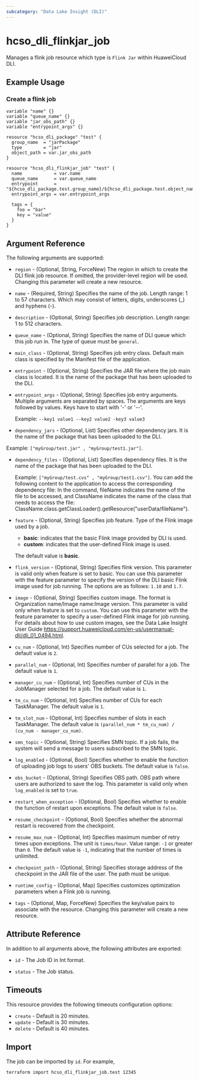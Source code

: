 ```yaml
---
subcategory: "Data Lake Insight (DLI)"
---
```


# hcso_dli_flinkjar_job

Manages a flink job resource which type is `Flink Jar` within HuaweiCloud DLI.

## Example Usage

### Create a flink job

```hcl
variable "name" {}
variable "queue_name" {}
variable "jar_obs_path" {}
variable "entrypoint_args" {}

resource "hcso_dli_package" "test" {
  group_name  = "jarPackage"
  type        = "jar"
  object_path = var.jar_obs_path
}

resource "hcso_dli_flinkjar_job" "test" {
  name            = var.name
  queue_name      = var.queue_name
  entrypoint      = "${hcso_dli_package.test.group_name}/${hcso_dli_package.test.object_name}"
  entrypoint_args = var.entrypoint_args

  tags = {
    foo = "bar"
    key = "value"
  }
}

```

## Argument Reference

The following arguments are supported:

* `region` - (Optional, String, ForceNew) The region in which to create the DLI flink job resource. If omitted, the
  provider-level region will be used. Changing this parameter will create a new resource.

* `name` - (Required, String) Specifies the name of the job. Length range: 1 to 57 characters.
 Which may consist of letters, digits, underscores (_) and hyphens (-).

* `description` - (Optional, String) Specifies job description. Length range: 1 to 512 characters.

* `queue_name` - (Optional, String) Specifies the name of DLI queue which this job run in. The type of queue
 must be `general`.

* `main_class` - (Optional, String) Specifies job entry class. Default main class is specified by the Manifest file
 of the application.

* `entrypoint` - (Optional, String) Specifies the JAR file where the job main class is located. It is the name of the
 package that has been uploaded to the DLI.

* `entrypoint_args` - (Optional, String) Specifies job entry arguments. Multiple arguments are separated by spaces.
  The arguments are keys followed by values. Keys have to start with '-' or '--'.

  Example: `--key1 value1 --key2 value2 -key3 value3`

* `dependency_jars` - (Optional, List) Specifies other dependency jars. It is the name of the package that
 has been uploaded to the DLI.

 Example: `["myGroup/test.jar" , "myGroup/test1.jar"]`.

* `dependency_files` - (Optional, List) Specifies dependency files. It is the name of the package that has been
 uploaded to the DLI.
  
  Example: `["myGroup/test.cvs" , "myGroup/test1.csv"]`.
  You can add the following content to the application to access the corresponding dependency file: In the command,
  fileName indicates the name of the file to be accessed, and ClassName indicates the name of the class that needs to
  access the file: ClassName.class.getClassLoader().getResource("userData/fileName").

* `feature` - (Optional, String) Specifies job feature. Type of the Flink image used by a job.
  + **basic**: indicates that the basic Flink image provided by DLI is used.
  + **custom**: indicates that the user-defined Flink image is used.

  The default value is **basic**.
  
* `flink_version` - (Optional, String) Specifies flink version. This parameter is valid only when feature is set
 to basic. You can use this parameter with the feature parameter to specify the version of the DLI basic Flink image
 used for job running. The options are as follows: `1.10` and `1.7`.

* `image` - (Optional, String) Specifies custom image. The format is Organization name/Image name:Image version.
  This parameter is valid only when feature is set to `custom`. You can use this parameter with the feature parameter
  to specify a user-defined Flink image for job running. For details about how to use custom images, see the
  Data Lake Insight User Guide <https://support.huaweicloud.com/en-us/usermanual-dli/dli_01_0494.html>.
  
* `cu_num` - (Optional, Int) Specifies number of CUs selected for a job. The default value is `2`.

* `parallel_num` - (Optional, Int) Specifies number of parallel for a job. The default value is `1`.

* `manager_cu_num` - (Optional, Int) Specifies number of CUs in the JobManager selected for a job.
 The default value is `1`.
  
* `tm_cu_num` - (Optional, Int) Specifies number of CUs for each TaskManager. The default value is `1`.
  
* `tm_slot_num` - (Optional, Int) Specifies number of slots in each TaskManager.
 The default value is `(parallel_num * tm_cu_num) / (cu_num - manager_cu_num)`.

* `smn_topic` - (Optional, String) Specifies SMN topic. If a job fails, the system will send a message to users
  subscribed to the SMN topic.

* `log_enabled` - (Optional, Bool) Specifies whether to enable the function of uploading job logs to users' OBS buckets.
 The default value is `false`.

* `obs_bucket` - (Optional, String) Specifies OBS path. OBS path where users are authorized to save the log.
  This parameter is valid only when `log_enabled` is set to `true`.

* `restart_when_exception` - (Optional, Bool) Specifies whether to enable the function of restart upon exceptions.
 The default value is `false`.
  
* `resume_checkpoint` - (Optional, Bool) Specifies whether the abnormal restart is recovered from the checkpoint.
  
* `resume_max_num` - (Optional, Int) Specifies maximum number of retry times upon exceptions. The unit is
 `times/hour`. Value range: `-1` or greater than `0`. The default value is `-1`, indicating that the number of times is
 unlimited.

* `checkpoint_path` - (Optional, String) Specifies storage address of the checkpoint in the JAR file of the user.
 The path must be unique.

* `runtime_config` - (Optional, Map) Specifies customizes optimization parameters when a Flink job is running.

* `tags` - (Optional, Map, ForceNew) Specifies the key/value pairs to associate with the resource.
 Changing this parameter will create a new resource.

## Attribute Reference

In addition to all arguments above, the following attributes are exported:

* `id` - The Job ID in Int format.

* `status` - The Job status.

## Timeouts

This resource provides the following timeouts configuration options:

* `create` - Default is 20 minutes.
* `update` - Default is 30 minutes.
* `delete` - Default is 40 minutes.

## Import

The job can be imported by `id`. For example,

```
terraform import hcso_dli_flinkjar_job.test 12345
```
